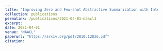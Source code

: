 ```yaml
---
title: "Improving Zero and Few-shot Abstractive Summarization with Intermediate Fine-tuning and Data Augmentation"
collection: publications
permalink: /publications/2021-04-01-naacl1
excerpt: 
date: 2021-04-01
venue: "NAACL"
paperurl: "https://arxiv.org/pdf/2010.12836.pdf"
citation: 
---
```

